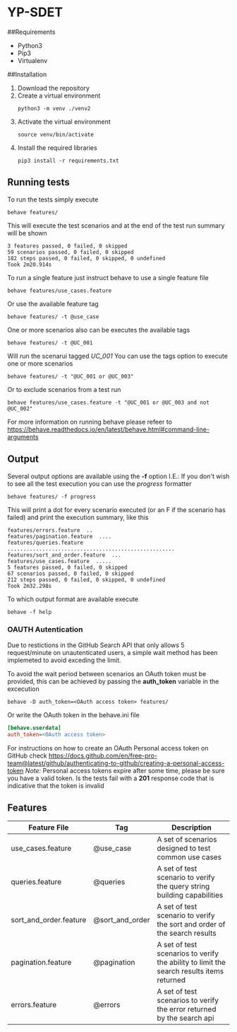 # YP-SDET

##Requirements
- Python3
- Pip3
- Virtualenv

##Installation
1. Download the repository
2. Create a virtual environment
   ```commandline
   python3 -m venv ./venv2
   ```
3. Activate the virtual environment
   ```commandline
   source venv/bin/activate
   ```
4. Install the required libraries
   ```commandline
   pip3 install -r requirements.txt
   ```
## Running tests

To run the tests simply execute 
```commandline
behave features/
```
This will execute the test scenarios and at the end of the test run summary will be shown    
```commandline
3 features passed, 0 failed, 0 skipped
59 scenarios passed, 0 failed, 0 skipped
182 steps passed, 0 failed, 0 skipped, 0 undefined
Took 2m20.914s
```
To run a single feature just instruct behave to use a single feature file 
```commandline
behave features/use_cases.feature
```
Or use the available feature tag
```commandline
behave features/ -t @use_case 
```
One or more scenarios also can be executes the available tags
```commandline
behave features/ -t @UC_001 
```
Will run the scenarui tagged *UC_001*
You can use the tags option to execute one or more scenarios
```commandline
behave features/ -t "@UC_001 or @UC_003" 
```
Or to exclude scenarios from a test run
```commandline
behave features/use_cases.feature -t "@UC_001 or @UC_003 and not @UC_002" 
```

For more information on running behave please refeer to https://behave.readthedocs.io/en/latest/behave.html#command-line-arguments

## Output
Several output options are available using the **-f** option 
I.E.: If you don't wish to see all the test execution you can use the *progress* formatter
```commandline
behave features/ -f progress 
```
This will print a dot for every scenario executed (or an F if the scenario has failed) and print the execution summary, like this
```commandline
features/errors.feature  ..
features/pagination.feature  ....
features/queries.feature  .....................................................
features/sort_and_order.feature  ...
features/use_cases.feature  .....
5 features passed, 0 failed, 0 skipped
67 scenarios passed, 0 failed, 0 skipped
212 steps passed, 0 failed, 0 skipped, 0 undefined
Took 2m32.298s
```
To which output format are available execute
```commandline
behave -f help 
```

### OAUTH Autentication
Due to restictions in the GitHub Search API that only allows 5 request/minute on unautenticated users, a simple wait method has been implemeted to avoid exceding the limit.

To avoid the wait period between scenarios an OAuth token must be provided, this can be achieved by passing the **auth_token** variable in the excecution 
```commandline
behave -D auth_token=<OAuth access token> features/ 
``` 
Or write the OAuth token in the behave.ini file
```ini
[behave.userdata]
auth_token=<OAuth access token>
```
For instructions on how to create an OAuth Personal access token on GitHub check https://docs.github.com/en/free-pro-team@latest/github/authenticating-to-github/creating-a-personal-access-token
*Note:* Personal access tokens expire after some time, please be sure you have a valid token. Is the tests fail with a **201** response code that is indicative that the token is invalid 

## Features
| Feature File | Tag | Description |
|--------------|-----|-------------|
| use_cases.feature | @use_case | A set of scenarios designed to test common use cases |
| queries.feature | @queries | A set of test scenario to verify the query string building capabilities |
| sort_and_order.feature | @sort_and_order | A set of test scenario to verify the sort and order of the search results |
| pagination.feature | @pagination | A set of test scenarios to verify the ability to limit the search results items returned | 
| errors.feature | @errors | A set of test scenarios to verify the error returned by the search api |
